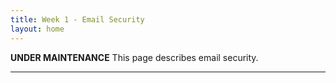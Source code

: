 ```yaml
---
title: Week 1 - Email Security
layout: home
---
```


**********UNDER MAINTENANCE**********
This page describes email security.

----